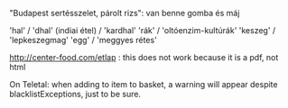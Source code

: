 "Budapest sertésszelet, párolt rizs": van benne gomba és máj

'hal' / 'dhal' (indiai étel) / 'kardhal'
'rák' / 'oltóenzim-kultúrák'
'keszeg' / 'lepkeszegmag'
'egg' / 'meggyes rétes'

http://center-food.com/etlap : this does not work because it is a pdf, not html

On Teletal: when adding to item to basket, a warning will appear despite blacklistExceptions, just to be sure.